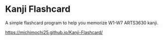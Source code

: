 # Kanji Flashcard
A simple flashcard program to help you memorize W1-W7 ARTS3630 kanji.

https://michimochi25.github.io/Kanji-Flashcard/
